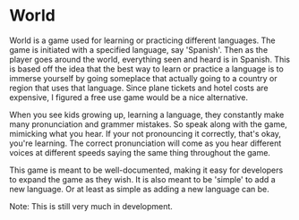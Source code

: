 World
===
World is a game used for learning or practicing different languages. The game is
initiated with a specified language, say 'Spanish'. Then as the player goes
around the world, everything seen and heard is in Spanish. This is based off the
idea that the best way to learn or practice a language is to immerse yourself by
going someplace that actually going to a country or region that uses that
language. Since plane tickets and hotel costs are expensive, I figured a free
use game would be a nice alternative.

When you see kids growing up, learning a language, they constantly make many
pronunciation and grammer mistakes. So speak along with the game, mimicking what
you hear. If your not pronouncing it correctly, that's okay, you're learning.
The correct pronunciation will come as you hear different voices at different
speeds saying the same thing throughout the game.

This game is meant to be well-documented, making it easy for developers to
expand the game as they wish. It is also meant to be 'simple' to add a new
language. Or at least as simple as adding a new language can be.

Note: This is still very much in development.
